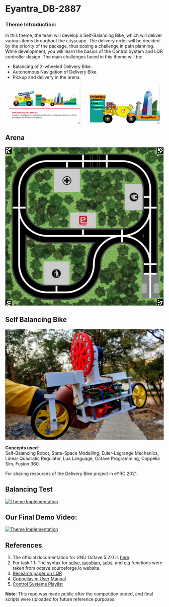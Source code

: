 # Eyantra_DB-2887

### Theme Introduction:
In this theme, the team will develop a Self-Balancing Bike, which will deliver various items throughout the cityscape. The delivery order will be decided by the priority of the package, thus posing a challenge in path planning. While development, you will learn the basics of the Control System and LQR controller design. The main challenges faced in this theme will be:

- Balancing of 2-wheeled Delivery Bike.
- Autonomous Navigation of Delivery Bike.
- Pickup and delivery in the arena.


<div style="display: flex; justify-content: space-around; align-items: center;">
    <img src="assets/PS.png" alt="PS Image" style="width: 45%; height: auto;" />
    <img src="assets/priority.png" alt="Priority Image" style="width: 45%; height: auto;" />
</div>


## Arena
![Arena](assets/arena.png)


## Self Balancing Bike
![Self Balancing Bike](assets/DB.png)


**Concepts used**:  
Self-Balancing Robot, State-Space Modelling, Euler-Lagrange Mechanics, Linear Quadratic Regulator, Lua Language, Octave Programming, Coppelia Sim, Fusion 360.

For sharing resources of the Delivery Bike project in eYRC 2021.

## Balancing Test
[![Theme Implementation](https://i9.ytimg.com/vi_webp/YrE1gXuL1KM/mq3.webp?sqp=CLjb97kG-oaymwEmCMACELQB8quKqQMa8AEB-AH-CYAC0AWKAgwIABABGGUgXShLMA8=&rs=AOn4CLD3WC8evdNUt-CG_8-UQpCmjirNFA)](https://www.youtube.com/watch?v=YrE1gXuL1KM)


## Our Final Demo Video: 
[![Theme Implementation](https://i9.ytimg.com/vi_webp/rL16adhfV5o/mq1.webp?sqp=CLjb97kG-oaymwEmCMACELQB8quKqQMa8AEB-AH-CYAC0AWKAgwIABABGGUgYyhVMA8=&rs=AOn4CLAwt5KyXULKV9w3bREnOxR9LJXO3g)](https://www.youtube.com/watch?v=xKoBW3wclHw)

## References
1. The official documentation for GNU Octave 5.2.0 is [here](https://octave.org/doc/v5.2.0/).
2. For task 1.1: The syntax for [solve](https://octave.sourceforge.io/symbolic/function/@sym/solve.html), [jacobian](https://octave.sourceforge.io/symbolic/function/@sym/jacobian.html), [subs](https://octave.sourceforge.io/symbolic/function/@sym/subs.html), and [eig](https://octave.sourceforge.io/octave/function/eigs.html) functions were taken from octave.sourceforge.io website.
3. [Research paper on LQR](https://www.kybernetika.cz/content/2015/1/173/paper.pdf)
4. [Coppeliasim User Manual](https://www.coppeliarobotics.com/helpFiles/)
5. [Control Systems Playlist](https://youtube.com/playlist?list=PLMrJAkhIeNNR20Mz-VpzgfQs5zrYi085m)

**Note**: This repo was made public after the competition ended, and final scripts were uploaded for future reference purposes.
